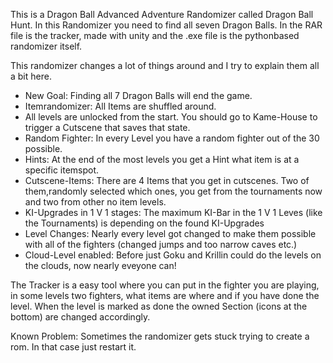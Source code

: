 This is a Dragon Ball Advanced Adventure Randomizer called Dragon Ball Hunt.
In this Randomizer you need to find all seven Dragon Balls.
In the RAR file is the tracker, made with unity and the .exe file is the pythonbased randomizer itself.

This randomizer changes a lot of things around and I try to explain them all a bit here.
- New Goal: Finding all 7 Dragon Balls will end the game.
- Itemrandomizer: All Items are shuffled around.
- All levels are unlocked from the start. You should go to Kame-House to trigger a Cutscene that saves that state.
- Random Fighter: In every Level you have a random fighter out of the 30 possible.
- Hints: At the end of the most levels you get a Hint what item is at a specific itemspot.
- Cutscene-Items: There are 4 Items that you get in cutscenes. Two of them,randomly selected which ones, you get from the tournaments now and two from other no item levels.
- KI-Upgrades in 1 V 1 stages: The maximum KI-Bar in the 1 V 1 Leves (like the Tournaments) is depending on the found KI-Upgrades
- Level Changes: Nearly every level got changed to make them possible with all of the fighters (changed jumps and too narrow caves etc.)
- Cloud-Level enabled: Before just Goku and Krillin could do the levels on the clouds, now nearly eveyone can!

The Tracker is a easy tool where you can put in the fighter you are playing, in some levels two fighters, what items are where and if you have done the level.
When the level is marked as done the owned Section (icons at the bottom) are changed accordingly.

Known Problem:
Sometimes the randomizer gets stuck trying to create a rom. In that case just restart it.


